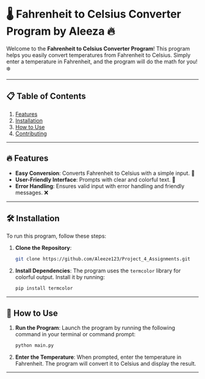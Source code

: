 # 🌡️ Fahrenheit to Celsius Converter Program by Aleeza 🔥

Welcome to the **Fahrenheit to Celsius Converter Program**! This program helps you easily convert temperatures from Fahrenheit to Celsius. Simply enter a temperature in Fahrenheit, and the program will do the math for you! ❄️

---

## 📋 Table of Contents
1. [Features](#features)
2. [Installation](#installation)
3. [How to Use](#how-to-use)
4. [Contributing](#contributing)

---

## 🔥 Features
- **Easy Conversion**: Converts Fahrenheit to Celsius with a simple input. 🔄
- **User-Friendly Interface**: Prompts with clear and colorful text. 🎨
- **Error Handling**: Ensures valid input with error handling and friendly messages. ❌

---

## 🛠️ Installation

To run this program, follow these steps:

1. **Clone the Repository**:
    ```bash
    git clone https://github.com/Aleeze123/Project_4_Assignments.git
    ```

2. **Install Dependencies**:
    The program uses the `termcolor` library for colorful output. Install it by running:
    ```bash
    pip install termcolor
    ```

---

## 🚀 How to Use

1. **Run the Program**:
    Launch the program by running the following command in your terminal or command prompt:
    ```bash
    python main.py
    ```

2. **Enter the Temperature**:
    When prompted, enter the temperature in Fahrenheit. The program will convert it to Celsius and display the result.

---

